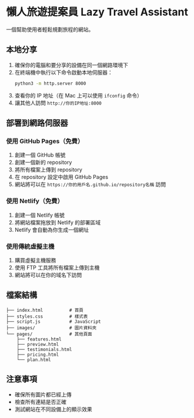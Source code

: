 # 懶人旅遊提案員 Lazy Travel Assistant

一個幫助使用者輕鬆規劃旅程的網站。

## 本地分享

1. 確保你的電腦和要分享的設備在同一個網路環境下
2. 在終端機中執行以下命令啟動本地伺服器：
   ```bash
   python3 -m http.server 8000
   ```
3. 查看你的 IP 地址（在 Mac 上可以使用 `ifconfig` 命令）
4. 讓其他人訪問 `http://你的IP地址:8000`

## 部署到網路伺服器

### 使用 GitHub Pages（免費）

1. 創建一個 GitHub 帳號
2. 創建一個新的 repository
3. 將所有檔案上傳到 repository
4. 在 repository 設定中啟用 GitHub Pages
5. 網站將可以在 `https://你的用戶名.github.io/repository名稱` 訪問

### 使用 Netlify（免費）

1. 創建一個 Netlify 帳號
2. 將網站檔案拖放到 Netlify 的部署區域
3. Netlify 會自動為你生成一個網址

### 使用傳統虛擬主機

1. 購買虛擬主機服務
2. 使用 FTP 工具將所有檔案上傳到主機
3. 網站將可以在你的域名下訪問

## 檔案結構

```
├── index.html          # 首頁
├── styles.css          # 樣式表
├── script.js           # JavaScript
├── images/             # 圖片資料夾
└── pages/              # 其他頁面
    ├── features.html
    ├── preview.html
    ├── testimonials.html
    ├── pricing.html
    └── plan.html
```

## 注意事項

- 確保所有圖片都已經上傳
- 檢查所有連結是否正確
- 測試網站在不同設備上的顯示效果 